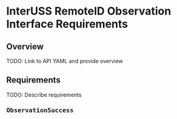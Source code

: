 # InterUSS RemoteID Observation Interface Requirements

## Overview

TODO: Link to API YAML and provide overview

## Requirements

TODO: Describe requirements

### <tt>ObservationSuccess</tt>
